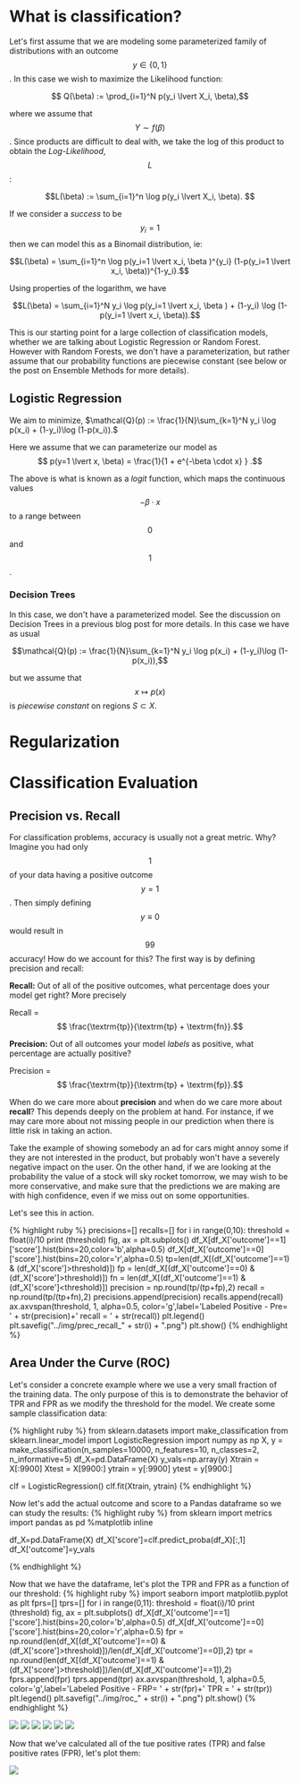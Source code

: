 
# What is classification?

Let's first assume that we are modeling some parameterized family of distributions with an outcome $$y \in \{0,1\}$$. In this case we wish to maximize the Likelihood function:

$$ Q(\beta) := \prod_{i=1}^N p(y_i \lvert X_i, \beta),$$

where we assume that $$Y \sim f(\beta)$$. Since products are difficult to deal with, we take the log of this product to obtain the *Log-Likelihood*, $$L$$:

$$L(\beta) := \sum_{i=1}^n \log p(y_i \lvert X_i, \beta). $$

If we consider a *success* to be $$y_i=1$$ then we can model this as a Binomail distribution, ie:

$$L(\beta) = \sum_{i=1}^n \log p(y_i=1 \lvert x_i, \beta )^{y_i} (1-p(y_i=1 \lvert x_i, \beta))^{1-y_i}.$$

Using properties of the logarithm, we have

$$L(\beta) = \sum_{i=1}^N y_i \log p(y_i=1 \lvert x_i, \beta ) + (1-y_i) \log (1-p(y_i=1 \lvert x_i, \beta)).$$

This is our starting point for a large collection of classification models, whether we are talking about Logistic Regression or Random Forest. However with Random Forests, we don't have a parameterization, but rather assume that our probability functions are piecewise constant (see below or the post on Ensemble Methods for more details). 

## Logistic Regression

We aim to minimize, 
$\mathcal{Q}(p) := \frac{1}{N}\sum_{k=1}^N  y_i \log p(x_i) + (1-y_i)\log (1-p(x_i)).$

Here we assume that we can parameterize our model as
$$ p(y=1 \lvert x, \beta) = \frac{1}{1 + e^{-\beta \cdot x} } .$$

The above is what is known as a *logit* function, which maps the continuous values $$-\beta \cdot x$$ to a range between $$0$$ and $$1$$.

### Decision Trees

In this case, we don't have a parameterized model. See the discussion on Decision Trees in a previous blog post for more details. In this case we have as usual

$$\mathcal{Q}(p) := \frac{1}{N}\sum_{k=1}^N  y_i \log p(x_i) + (1-y_i)\log (1-p(x_i)),$$

but we assume that $$x \mapsto p(x)$$ is *piecewise constant* on regions $S \subset X$. 


# Regularization


# Classification Evaluation

## Precision vs. Recall

For classification problems, accuracy is usually not a great metric. Why? Imagine you had only $$1%$$ of your data having a positive outcome $$y = 1$$. Then simply defining $$y \equiv 0$$ would result in $$99%$$ accuracy! How do we account for this? The first way is by defining precision and recall:

**Recall:** Out of all of the positive outcomes, what percentage does your model get right? More precisely

Recall = $$ \frac{\textrm{tp}}{\textrm{tp} + \textrm{fn}}.$$

**Precision:** Out of all outcomes your model *labels* as positive, what percentage are actually positive?

Precision = $$ \frac{\textrm{tp}}{\textrm{tp} + \textrm{fp}}.$$


When do we care more about **precision** and when do we care more about **recall**? This depends deeply on the problem at hand. For instance, if we may care more about not missing people in our prediction when there is little risk in taking an action.

Take the example of showing somebody an ad for cars might annoy some if they are not interested in the product, but probably won't have a severely negative impact on the user. On the other hand, if we are looking at the probability the value of a stock will sky rocket tomorrow, we may wish to be more conservative, and make sure that the predictions we are making are with high confidence, even if we miss out on some opportunities. 

Let's see this in action.

{% highlight ruby %}
precisions=[]
recalls=[]
for i in range(0,10):
    threshold = float(i)/10
    print (threshold)
    fig, ax = plt.subplots()
    df_X[df_X['outcome']==1]['score'].hist(bins=20,color='b',alpha=0.5)
    df_X[df_X['outcome']==0]['score'].hist(bins=20,color='r',alpha=0.5)
    tp=len(df_X[(df_X['outcome']==1) & (df_X['score']>threshold)])
    fp = len(df_X[(df_X['outcome']==0) & (df_X['score']>threshold)])
    fn = len(df_X[(df_X['outcome']==1) & (df_X['score']<threshold)])
    precision = np.round(tp/(tp+fp),2)
    recall = np.round(tp/(tp+fn),2)
    precisions.append(precision)
    recalls.append(recall)
    ax.axvspan(threshold, 1, alpha=0.5, color='g',label='Labeled Positive - Pre= ' + str(precision)+' recall = ' + str(recall))
    plt.legend()
    plt.savefig("../img/prec_recall_" + str(i) + ".png")
    plt.show()
{% endhighlight %}

## Area Under the Curve (ROC)
Let's consider a concrete example where we use a very small fraction of the training data. The only purpose of this is to demonstrate the behavior of TPR and FPR as we modify the threshold for the model. We create some sample classification data:

{% highlight ruby %}
from sklearn.datasets import make_classification
from sklearn.linear_model import LogisticRegression
import numpy as np
X, y = make_classification(n_samples=10000, n_features=10, n_classes=2, n_informative=5)
df_X=pd.DataFrame(X)
y_vals=np.array(y)
Xtrain = X[:9900]
Xtest = X[9900:]
ytrain = y[:9900]
ytest = y[9900:]

clf = LogisticRegression()
clf.fit(Xtrain, ytrain)
{% endhighlight %}

Now let's add the actual outcome and score to a Pandas dataframe so we can study the results:
{% highlight ruby %}
from sklearn import metrics
import pandas as pd
%matplotlib inline

df_X=pd.DataFrame(X)
df_X['score']=clf.predict_proba(df_X)[:,1]
df_X['outcome']=y_vals

{% endhighlight %}

Now that we have the dataframe, let's plot the TPR and FPR as a function of our threshold:
{% highlight ruby %}
import seaborn
import matplotlib.pyplot as plt
fprs=[]
tprs=[]
for i in range(0,11):
    threshold = float(i)/10
    print (threshold)
    fig, ax = plt.subplots()
    df_X[df_X['outcome']==1]['score'].hist(bins=20,color='b',alpha=0.5)
    df_X[df_X['outcome']==0]['score'].hist(bins=20,color='r',alpha=0.5)
    fpr = np.round(len(df_X[(df_X['outcome']==0) & (df_X['score']>threshold)])/len(df_X[df_X['outcome']==0]),2)
    tpr = np.round(len(df_X[(df_X['outcome']==1) & (df_X['score']>threshold)])/len(df_X[df_X['outcome']==1]),2)
    fprs.append(fpr)
    tprs.append(tpr)
    ax.axvspan(threshold, 1, alpha=0.5, color='g',label='Labeled Positive - FRP= ' + str(fpr)+' TPR = ' + str(tpr))
    plt.legend()
    plt.savefig("../img/roc_" + str(i) + ".png")
    plt.show()
{% endhighlight %}

 ![](/img/roc_0.png?raw=true)
 ![](/img/roc_2.png?raw=true)
   ![](/img/roc_4.png?raw=true)
    ![](/img/roc_6.png?raw=true)
     ![](/img/roc_8.png?raw=true)
      ![](/img/roc_9.png?raw=true)

Now that we've calculated all of the tue positive rates (TPR) and false positive rates (FPR), let's plot them:

![](/img/roc_final.png?raw=true)
